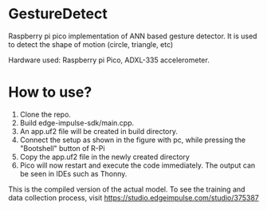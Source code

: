 # GestureDetect
 
Raspberry pi pico implementation of ANN based gesture detector. It is used to detect the shape of motion (circle, triangle, etc)

Hardware used: Raspberry pi Pico, ADXL-335 accelerometer.

# How to use?

1. Clone the repo.
2. Build edge-impulse-sdk/main.cpp.
3. An app.uf2 file will be created in build directory.
4. Connect the setup as shown in the figure with pc, while pressing the "Bootshell" button of R-Pi
5. Copy the app.uf2 file in the newly created directory
6. Pico will now restart and execute the code immediately. The output can be seen in IDEs such as Thonny.


This is the compiled version of the actual model. To see the training and data collection process, visit https://studio.edgeimpulse.com/studio/375387


